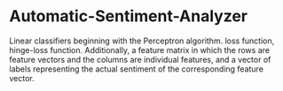 # Automatic-Sentiment-Analyzer
 Linear classifiers beginning with the Perceptron algorithm. 
    loss function, hinge-loss function. 
 Additionally, a feature matrix in which the rows are feature vectors and the columns are individual features, and a vector of labels representing the actual sentiment of the corresponding feature vector.